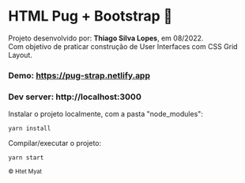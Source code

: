 <!---->
<div align="center">
<!-- <img src="./docs/app.jpg" align="center"> -->
</div>

# HTML Pug + Bootstrap 🐶

<p>Projeto desenvolvido por: <strong>Thiago Silva Lopes</strong>, em 08/2022.<br/>
Com objetivo de praticar construção de User Interfaces com CSS Grid Layout.</p>

### Demo: https://pug-strap.netlify.app
### Dev server: http://localhost:3000

<p> Instalar o projeto localmente, com a pasta "node_modules": </p>

```
yarn install
```

<p> Compilar/executar o projeto: </p>

```
yarn start
```

<small>© Htet Myat </small>

